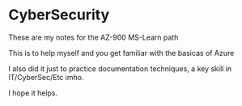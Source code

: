 # CyberSecurity

<p>These are my notes for the AZ-900 MS-Learn path</p>
<p>This is to help myself and you get familiar with the basicas of Azure</p>
<p>I also did it just to practice documentation techniques, a key skill in IT/CyberSec/Etc imho.</p>
<p>I hope it helps.<p/>
